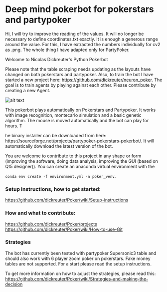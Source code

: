 # Deep mind pokerbot for pokerstars and partypoker

Hi,
I will try to improve the reading of the values. It will no longer be necessary to define coordinates.txt exactly. It is enough a generous range around the value. For this, I have extracted the numbers individually for cv2 as .png. The whole thing I have adapted only for PartyPoker.




Welcome to Nicolas Dickreuter's Python Pokerbot

Please note that the table scraping needs updating as the layouts have 
changed on both pokerstars and partypoker. Also, to train the bot I have started a new project here:
https://github.com/dickreuter/neuron_poker. The goal is to train agents by
playing against each other. Please contribute by creating a new Agent.

![alt text](https://github.com/dickreuter/Poker/raw/master/wiki/fullscreen1.png?raw=True)

This pokerbot plays automatically on Pokerstars and Partypoker. 
It works with image recognition, montecarlo simulation and a basic genetic algorithm. 
The mouse is moved automatically and the bot can play for hours. T

he binary installer can be downloaded from here: 
https://sourceforge.net/projects/partypoker-pokerstars-pokerbot/. It will automatically download the latest version of the bot.

You are welcome to contribute to this project in any shape or form 
(improving the software, doing data analysis, improving the GUI (based on Qt5 designer)). 
You can create an anaconda virtual environment with the 

`conda env create -f environment.yml -n poker_venv`.

### Setup instructions, how to get started:
https://github.com/dickreuter/Poker/wiki/Setup-instructions

### How and what to contribute:
https://github.com/dickreuter/Poker/projects
https://github.com/dickreuter/Poker/wiki/How-to-use-Git

### Strategies
The bot has currently been tested with partypoker Supersonic3 table and should also work 
with 6 player zoom poker on pokerstars. Fake money tables are not supported.
For a start please read the setup instructions.

To get more information on how to adjust the strategies, please read this:
https://github.com/dickreuter/Poker/wiki/Strategies-and-making-the-decision
